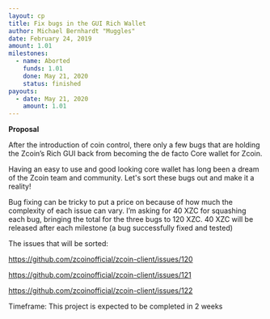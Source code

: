 ```yaml
---
layout: cp
title: Fix bugs in the GUI Rich Wallet
author: Michael Bernhardt "Muggles"
date: February 24, 2019
amount: 1.01
milestones:
  - name: Aborted
    funds: 1.01
    done: May 21, 2020
    status: finished
payouts:
  - date: May 21, 2020
    amount: 1.01
---
```


**Proposal**

After the introduction of coin control, there only a few bugs that are holding the Zcoin’s Rich GUI back from becoming the de facto Core wallet for Zcoin.

Having an easy to use and good looking core wallet has long been a dream of the Zcoin team and community. Let's sort these bugs out and make it a reality!

Bug fixing can be tricky to put a price on because of how much the complexity of each issue can vary. I’m asking for 40 XZC for squashing each bug, bringing the total for the three bugs to 120 XZC. 40 XZC will be released after each milestone (a bug successfully fixed and tested)

The issues that will be sorted:

https://github.com/zcoinofficial/zcoin-client/issues/120

https://github.com/zcoinofficial/zcoin-client/issues/121

https://github.com/zcoinofficial/zcoin-client/issues/122

Timeframe: This project is expected to be completed in 2 weeks
